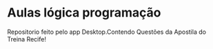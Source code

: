 # Aulas lógica programação
 Repositorio feito pelo app Desktop.Contendo Questões da Apostila do Treina Recife!
